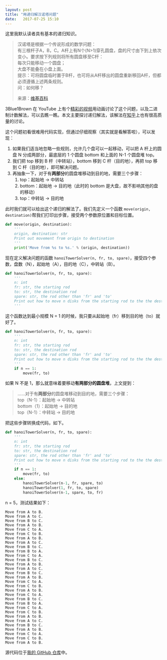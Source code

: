 ```yaml
---
layout: post
title: "用递归解汉诺塔问题"
date:   2017-07-25 15:10
---
```

这里我默认读者具有基本的递归知识。

> 汉诺塔是根据一个传说形成的数学问题：  
> 有三根杆子A，B，C。A杆上有N个(N>1)穿孔圆盘，盘的尺寸由下到上依次变小。要求按下列规则将所有圆盘移至C杆：  
> 每次只能移动一个圆盘；  
> 大盘不能叠在小盘上面。  
> 提示：可将圆盘临时置于B杆，也可将从A杆移出的圆盘重新移回A杆，但都必须遵循上述两条规则。  
> 问：如何移？  
>   
> 来源：[维基百科](https://zh.wikipedia.org/zh-cn/汉诺塔)  

3Blue1Brown 在 YouTube 上有个[精彩的视频](https://www.youtube.com/watch?v=2SUvWfNJSsM&feature=youtu.be)用动画讨论了这个问题，以及二进制计数解法，可以去瞧一瞧。本文主要探讨递归解法，该解法在[知乎](https://www.zhihu.com/question/24385418)上也有很高质量的讨论。

这个问题初看很难用代码实现，但通过仔细观察（其实就是看解答啦），可以发现：

1. 如果我们适当地忽略一些规则，允许几个盘可以一起移动，可以把 A 杆上的圆盘 N 分成两部分，最底层的 1 个圆盘 bottom 和上面的 N-1 个圆盘堆 top。
2. 我们把 top 移到 B 杆（中转站），bottom 移到 C 杆（目的地），再把 top 移到 C 杆（目的地），即可解决问题。
3. 再抽象一下，对于有**两部分**的圆盘堆移动到目的地，需要三个步骤：
	1. top：起始地 -> 中转站
	2. bottom：起始地 -> 目的地（此时的 bottom 是大盘，故不影响其他的盘的移动）
	3. top：中转站 -> 目的地

此时我们就可以给出这个递归的解法了。我们先定义一个函数 `move(origin, destination)`帮我们打印出步骤，接受两个参数原位置和目标位置。

```Python
def move(origin, destination):
    '''
    origin, destination: str
    Print out movement from origin to destination
    '''
    print('Move from %s to %s.' % (origin, destination))
```

现在定义解决问题的函数 `hanoiTowerSolver(n, fr, to, spare)`，接受四个参数，盘数（N），起始地（A），目的地（C），中转站（B）。

```Python
def hanoiTowerSolver(n, fr, to, spare):
    '''
    n: int
    fr: str, the starting rod
    to: str, the destination rod
    spare: str, the rod other than 'fr' and 'to'
    Print out how to move n disks from the starting rod to the the destination rod.
    '''
```

这个函数达到最小规模 N = 1 的时候，我只要从起始地（fr）移到目的地（to）就好了。

```Python
def hanoiTowerSolver(n, fr, to, spare):
    '''
    n: int
    fr: str, the starting rod
    to: str, the destination rod
    spare: str, the rod other than 'fr' and 'to'
    Print out how to move n disks from the starting rod to the the destination rod.
    '''
    if n == 1:
        move(fr, to)
```

如果 N 不是 1，那么就意味着要移动**有两部分的圆盘堆**，上文提到：

> ......对于有**两部分**的圆盘堆移动到目的地，需要三个步骤：  
> 	top（N-1）：起始地 -> 中转站  
> 	bottom（1）：起始地 -> 目的地  
> 	top（N-1）：中转站 -> 目的地  

把这些步骤转换成代码，如下。

```Python
def hanoiTowerSolver(n, fr, to, spare):
    '''
    n: int
    fr: str, the starting rod
    to: str, the destination rod
    spare: str, the rod other than 'fr' and 'to'
    Print out how to move n disks from the starting rod to the the destination rod.
    '''
    if n == 1:
        move(fr, to)
    else:
        hanoiTowerSolver(n-1, fr, spare, to)
        hanoiTowerSolver(1, fr, to, spare)
        hanoiTowerSolver(n-1, spare, to, fr)
```

n = 5，测试结果如下：

```
Move from A to B.
Move from A to C.
Move from B to C.
Move from A to B.
Move from C to A.
Move from C to B.
Move from A to B.
Move from A to C.
Move from B to C.
Move from B to A.
Move from C to A.
Move from B to C.
Move from A to B.
Move from A to C.
Move from B to C.
Move from A to B.
Move from C to A.
Move from C to B.
Move from A to B.
Move from C to A.
Move from B to C.
Move from B to A.
Move from C to A.
Move from C to B.
Move from A to B.
Move from A to C.
Move from B to C.
Move from A to B.
Move from C to A.
Move from C to B.
Move from A to B.
```

源代码位于[我的 GitHub 仓库](https://github.com/iewaij/introductionToComputerScience/blob/master/hanoiTowerSolver.py)中。